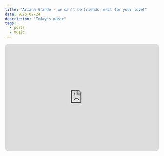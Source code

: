 ```yaml
---
title: "Ariana Grande - we can't be friends (wait for your love)"
date: 2025-02-24
description: "Today's music"
tags:
  - posts
  - music
---
```


<iframe style="border-radius:12px" src="https://open.spotify.com/embed/track/46kspZSY3aKmwQe7O77fCC" width="100%" height="352" frameBorder="0" allowfullscreen="" allow="autoplay; clipboard-write; encrypted-media; fullscreen; picture-in-picture" loading="lazy"></iframe>
